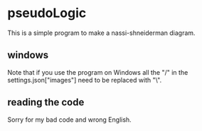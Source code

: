 # pseudoLogic
This is a simple program to make a nassi-shneiderman diagram.

## windows
Note that if you use the program on Windows all the "/" in the settings.json["images"] need to be replaced with "\\".

## reading the code
Sorry for my bad code and wrong English.
